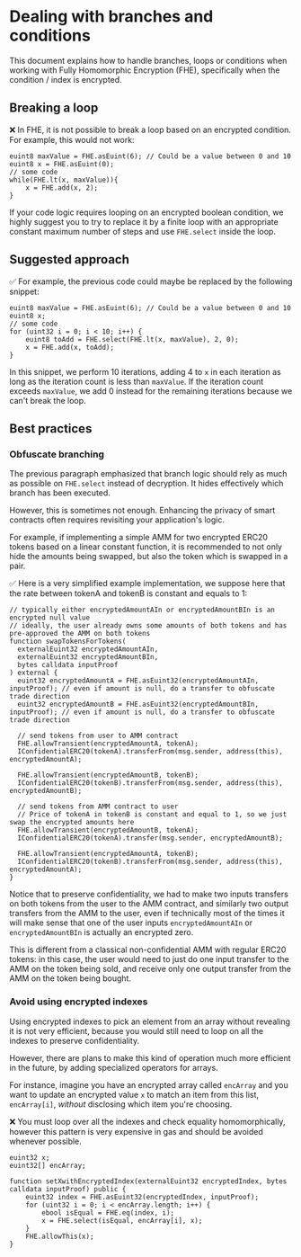 # Dealing with branches and conditions

This document explains how to handle branches, loops or conditions when working with Fully Homomorphic Encryption (FHE), specifically when the condition / index is encrypted.

## Breaking a loop

❌ In FHE, it is not possible to break a loop based on an encrypted condition. For example, this would not work:

```solidity
euint8 maxValue = FHE.asEuint(6); // Could be a value between 0 and 10
euint8 x = FHE.asEuint(0);
// some code
while(FHE.lt(x, maxValue)){
    x = FHE.add(x, 2);
}
```

If your code logic requires looping on an encrypted boolean condition, we highly suggest you to try to replace it by a finite loop with an appropriate constant maximum number of steps and use `FHE.select` inside the loop.

## Suggested approach

✅ For example, the previous code could maybe be replaced by the following snippet:

```solidity
euint8 maxValue = FHE.asEuint(6); // Could be a value between 0 and 10
euint8 x;
// some code
for (uint32 i = 0; i < 10; i++) {
    euint8 toAdd = FHE.select(FHE.lt(x, maxValue), 2, 0);
    x = FHE.add(x, toAdd);
}
```

In this snippet, we perform 10 iterations, adding 4 to `x` in each iteration as long as the iteration count is less than `maxValue`. If the iteration count exceeds `maxValue`, we add 0 instead for the remaining iterations because we can't break the loop.

## Best practices

### Obfuscate branching

The previous paragraph emphasized that branch logic should rely as much as possible on `FHE.select` instead of decryption. It hides effectively which branch has been executed.

However, this is sometimes not enough. Enhancing the privacy of smart contracts often requires revisiting your application's logic.

For example, if implementing a simple AMM for two encrypted ERC20 tokens based on a linear constant function, it is recommended to not only hide the amounts being swapped, but also the token which is swapped in a pair.

✅ Here is a very simplified example implementation, we suppose here that the rate between tokenA and tokenB is constant and equals to 1:

```solidity
// typically either encryptedAmountAIn or encryptedAmountBIn is an encrypted null value
// ideally, the user already owns some amounts of both tokens and has pre-approved the AMM on both tokens
function swapTokensForTokens(
  externalEuint32 encryptedAmountAIn,
  externalEuint32 encryptedAmountBIn,
  bytes calldata inputProof
) external {
  euint32 encryptedAmountA = FHE.asEuint32(encryptedAmountAIn, inputProof); // even if amount is null, do a transfer to obfuscate trade direction
  euint32 encryptedAmountB = FHE.asEuint32(encryptedAmountBIn, inputProof); // even if amount is null, do a transfer to obfuscate trade direction

  // send tokens from user to AMM contract
  FHE.allowTransient(encryptedAmountA, tokenA);
  IConfidentialERC20(tokenA).transferFrom(msg.sender, address(this), encryptedAmountA);

  FHE.allowTransient(encryptedAmountB, tokenB);
  IConfidentialERC20(tokenB).transferFrom(msg.sender, address(this), encryptedAmountB);

  // send tokens from AMM contract to user
  // Price of tokenA in tokenB is constant and equal to 1, so we just swap the encrypted amounts here
  FHE.allowTransient(encryptedAmountB, tokenA);
  IConfidentialERC20(tokenA).transfer(msg.sender, encryptedAmountB);

  FHE.allowTransient(encryptedAmountA, tokenB);
  IConfidentialERC20(tokenB).transferFrom(msg.sender, address(this), encryptedAmountA);
}
```

Notice that to preserve confidentiality, we had to make two inputs transfers on both tokens from the user to the AMM contract, and similarly two output transfers from the AMM to the user, even if technically most of the times it will make sense that one of the user inputs `encryptedAmountAIn` or `encryptedAmountBIn` is actually an encrypted zero.

This is different from a classical non-confidential AMM with regular ERC20 tokens: in this case, the user would need to just do one input transfer to the AMM on the token being sold, and receive only one output transfer from the AMM on the token being bought.

### Avoid using encrypted indexes

Using encrypted indexes to pick an element from an array without revealing it is not very efficient, because you would still need to loop on all the indexes to preserve confidentiality.

However, there are plans to make this kind of operation much more efficient in the future, by adding specialized operators for arrays.

For instance, imagine you have an encrypted array called `encArray` and you want to update an encrypted value `x` to match an item from this list, `encArray[i]`, _without_ disclosing which item you're choosing.

❌ You must loop over all the indexes and check equality homomorphically, however this pattern is very expensive in gas and should be avoided whenever possible.

```solidity
euint32 x;
euint32[] encArray;

function setXwithEncryptedIndex(externalEuint32 encryptedIndex, bytes calldata inputProof) public {
    euint32 index = FHE.asEuint32(encryptedIndex, inputProof);
    for (uint32 i = 0; i < encArray.length; i++) {
        ebool isEqual = FHE.eq(index, i);
        x = FHE.select(isEqual, encArray[i], x);
    }
    FHE.allowThis(x);
}
```
